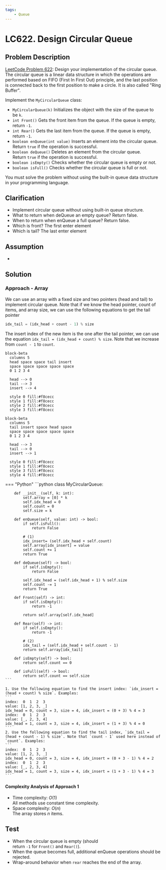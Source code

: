 ```yaml
---
tags:
    - Queue
---
```


# LC622. Design Circular Queue

## Problem Description

[LeetCode Problem 622](https://leetcode.com/problems/design-circular-queue/): Design
your implementation of the circular queue. The circular queue is a linear data structure
in which the operations are performed based on FIFO (First In First Out) principle, and
the last position is connected back to the first position to make a circle. It is also
called "Ring Buffer".

Implement the `MyCircularQueue` class:

- `MyCircularQueue(k)` Initializes the object with the size of the queue to be `k`.
- `int Front()` Gets the front item from the queue. If the queue is empty, return `-1`.
- `int Rear()` Gets the last item from the queue. If the queue is empty, return `-1`.
- `boolean enQueue(int value)` Inserts an element into the circular queue. Return `true`
if the operation is successful.
- `boolean deQueue()` Deletes an element from the circular queue. Return `true` if the
operation is successful.
- `boolean isEmpty()` Checks whether the circular queue is empty or not.
- `boolean isFull()` Checks whether the circular queue is full or not.

You must solve the problem without using the built-in queue data structure in your
programming language.

## Clarification

- Implement circular queue without using built-in queue structure.
- What to return when deQueue an empty queue? Return false.
- When to return when enQueue a full queue? Return false.
- Which is front? The first enter element
- Which is tail? The last enter element

## Assumption

-

## Solution

### Approach - Array

We can use an array with a fixed size and two pointers (head and tail) to implement
circular queue. Note that if we know the head pointer, count of items, and array size,
we can use the following equations to get the tail pointer

```python
idx_tail = (idx_head + count - 1) % size
```

The insert index of the new item is the one after the tail pointer, we can use the
equation `idx_tail = (idx_head + count) % size`. Note that
we increase from `count - 1` to `count`.

```mermaid
block-beta
  columns 5
  head space space tail insert
  space space space space space
  0 1 2 3 4

  head --> 0
  tail --> 3
  insert --> 4

  style 0 fill:#f8cecc
  style 1 fill:#f8cecc
  style 2 fill:#f8cecc
  style 3 fill:#f8cecc
```

```mermaid
block-beta
  columns 5
  tail insert space head space
  space space space space space
  0 1 2 3 4

  head --> 3
  tail --> 0
  insert --> 1

  style 0 fill:#f8cecc
  style 1 fill:#f8cecc
  style 3 fill:#f8cecc
  style 4 fill:#f8cecc
```

=== "Python"
    ```python
    class MyCircularQueue:

        def __init__(self, k: int):
            self.array = [0] * k
            self.idx_head = 0
            self.count = 0
            self.size = k

        def enQueue(self, value: int) -> bool:
            if self.isFull():
                return False

            # (1)
            idx_insert= (self.idx_head + self.count)
            self.array[idx_insert] = value
            self.count += 1
            return True

        def deQueue(self) -> bool:
            if self.isEmpty():
                return False

            self.idx_head = (self.idx_head + 1) % self.size
            self.count -= 1
            return True

        def Front(self) -> int:
            if self.isEmpty():
                return -1

            return self.array[self.idx_head]

        def Rear(self) -> int:
            if self.isEmpty():
                return -1

            # (2)
            idx_tail = (self.idx_head + self.count - 1)
            return self.array[idx_tail]

        def isEmpty(self) -> bool:
            return self.count == 0

        def isFull(self) -> bool:
            return self.count == self.size
    ```

    1. Use the following equation to find the insert index: `idx_insert = (head + count) % size`. Examples:
    ```
    index:  0  1  2  3
    value: [1, 2, 3, _]
    idx_head = 0, count = 3, size = 4, idx_insert = (0 + 3) % 4 = 3
    index:  0  1  2  3
    value: [_, 2, 3, 4]
    idx_head = 1, count = 3, size = 4, idx_insert = (1 + 3) % 4 = 0
    ```
    2. Use the following equation to find the tail index, `idx_tail = (head + count - 1) % size`. Note that `count - 1` used here instead of `count`. Examples:
    ```
    index:  0  1  2  3
    value: [1, 2, 3, _]
    idx_head = 0, count = 3, size = 4, idx_insert = (0 + 3 - 1) % 4 = 2
    index:  0  1  2  3
    value: [_, 2, 3, 4]
    idx_head = 1, count = 3, size = 4, idx_insert = (1 + 3 - 1) % 4 = 3
    ```

#### Complexity Analysis of Approach 1

- Time complexity: $O(1)$  
    All methods use constant time complexity.
- Space complexity: $O(n)$  
    The array stores $n$ items.

## Test

- When the circular queue is empty (should return `-1` for `Front()` and `Rear()`).
- When the queue becomes full, additional enQueue operations should be rejected.
- Wrap-around behavior when `rear` reaches the end of the array.
